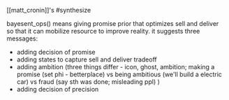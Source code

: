 [[matt_cronin]]'s #synthesize 

bayesent_ops() means giving promise prior that optimizes sell and deliver so that it can mobilize resource to improve reality. it suggests three messages:
- adding decision of promise
- adding states to capture sell and deliver tradeoff
- adding ambition (three things differ - icon, ghost, ambition; making a promise (set phi - betterplace) vs being ambitious (we'll build a electric car) vs fraud (say sth was done; misleading ppl) )
- adding decision of precision 